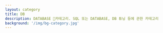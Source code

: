 ```yaml
---
layout: category
title: DB
description: DATABASE 📁카테고리. SQL 또는 DATABASE, DB 튜닝 등에 관한 카테고리입니다.
background: '/img/bg-category.jpg'
---
```

